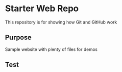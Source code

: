 # Starter Web Repo

This repository is for showing how Git and GitHub work

## Purpose

Sample website with plenty of files for demos

## Test
